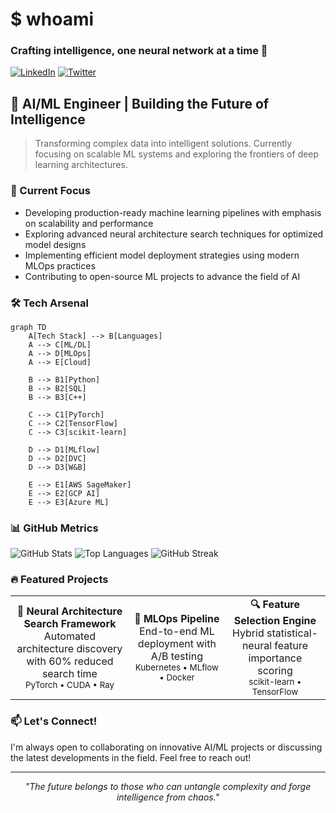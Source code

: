 # $ whoami
### Crafting intelligence, one neural network at a time 🧠

[![LinkedIn](https://img.shields.io/badge/LinkedIn-0077B5?style=for-the-badge&logo=linkedin&logoColor=white)](https://www.linkedin.com/in/zain-ahmed-590795228/)
[![Twitter](https://img.shields.io/badge/Twitter-1DA1F2?style=for-the-badge&logo=twitter&logoColor=white)](your-twitter-url)

## 🚀 AI/ML Engineer | Building the Future of Intelligence

> Transforming complex data into intelligent solutions. Currently focusing on scalable ML systems and exploring the frontiers of deep learning architectures.

### 🔭 Current Focus

- Developing production-ready machine learning pipelines with emphasis on scalability and performance
- Exploring advanced neural architecture search techniques for optimized model designs
- Implementing efficient model deployment strategies using modern MLOps practices
- Contributing to open-source ML projects to advance the field of AI

### 🛠️ Tech Arsenal

```mermaid
graph TD
    A[Tech Stack] --> B[Languages]
    A --> C[ML/DL]
    A --> D[MLOps]
    A --> E[Cloud]
    
    B --> B1[Python]
    B --> B2[SQL]
    B --> B3[C++]
    
    C --> C1[PyTorch]
    C --> C2[TensorFlow]
    C --> C3[scikit-learn]
    
    D --> D1[MLflow]
    D --> D2[DVC]
    D --> D3[W&B]
    
    E --> E1[AWS SageMaker]
    E --> E2[GCP AI]
    E --> E3[Azure ML]
```

### 📊 GitHub Metrics

![GitHub Stats](https://github-readme-stats.vercel.app/api?username=x-eyn&show_icons=true&theme=radical&count_private=true)
![Top Languages](https://github-readme-stats.vercel.app/api/top-langs/?username=x-eyn&layout=compact&theme=radical)
![GitHub Streak](https://github-readme-streak-stats.herokuapp.com/?user=x-eyn&theme=radical)

### 🔥 Featured Projects

<table>
  <tr>
    <td align="center">
      <b>🧠 Neural Architecture Search Framework</b><br>
      Automated architecture discovery with 60% reduced search time<br>
      <sub>PyTorch • CUDA • Ray</sub>
    </td>
    <td align="center">
      <b>🎯 MLOps Pipeline</b><br>
      End-to-end ML deployment with A/B testing<br>
      <sub>Kubernetes • MLflow • Docker</sub>
    </td>
    <td align="center">
      <b>🔍 Feature Selection Engine</b><br>
      Hybrid statistical-neural feature importance scoring<br>
      <sub>scikit-learn • TensorFlow</sub>
    </td>
  </tr>
</table>

### 📫 Let's Connect!

I'm always open to collaborating on innovative AI/ML projects or discussing the latest developments in the field. Feel free to reach out!

---
<div align="center">
  <i>"The future belongs to those who can untangle complexity and forge intelligence from chaos."</i>
</div>
